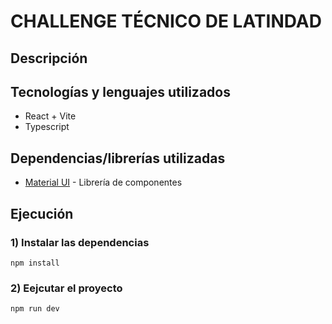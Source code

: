 # CHALLENGE TÉCNICO DE LATINDAD

## Descripción

## Tecnologías y lenguajes utilizados
 * React + Vite
 * Typescript

## Dependencias/librerías utilizadas
  * [Material UI](https://mui.com/) - Librería de componentes

## Ejecución
### 1) Instalar las dependencias
```
npm install
```

### 2) Eejcutar el proyecto
```
npm run dev
```
